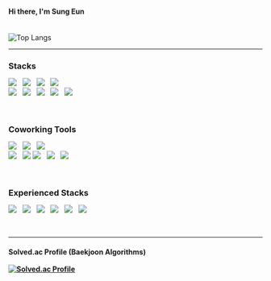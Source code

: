 
#### Hi there, I'm Sung Eun <br><br>
![Top Langs](https://github-readme-stats.vercel.app/api/top-langs/?username=hellowco&layout=compact&theme=dark)

<hr>

<h3 align="left" style="margin-bottom: 10px;">Stacks </h3>
<p align="left">
<img src="https://img.shields.io/badge/java-007396?style=flat&logo=java&logoColor=white" /> &nbsp
<img src="https://img.shields.io/badge/Spring Boot-%236DB33F.svg?style=flat&logo=springboot&logoColor=white" /> &nbsp
  <img src="https://img.shields.io/badge/MySQL-4479A1?style=flat&logo=mysql&logoColor=white" /> &nbsp
  <img src="https://img.shields.io/badge/GraphQL-E10098?style=flat&logo=GraphQL&logoColor=white"> &nbsp
<br>
<img src="https://img.shields.io/badge/Python-0052CC?style=flat&logo=Python&logoColor=white"> &nbsp
  <img src="https://img.shields.io/badge/AWS-232F3E?style=flat&logo=Amazon%20AWS&logoColor=%23FF9900" /> &nbsp
  <img src="https://img.shields.io/badge/Docker-0db7ed?style=flat&logo=docker&logoColor=384d54" /> &nbsp
  <img src="https://img.shields.io/badge/Nginx-009900?style=flat&logo=nginx&logoColor=white" /> &nbsp
  <img src="https://img.shields.io/badge/Jenkins-48728B?style=flat&logo=Jenkins&logoColor=white" /> &nbsp
</p>
<br>

<h3 align="left" style="margin-bottom: 10px;"> Coworking Tools </h3>
<p align="left">
  <img src="https://img.shields.io/badge/GitHub-181717?style=flat&logo=GitHub&logoColor=white" /> &nbsp
  <img src="https://img.shields.io/badge/GitLab-330F63?style=flat&logo=gitlab&logoColor=white" /> &nbsp
  <img src="https://img.shields.io/badge/Jira-0052CC.svg?style=flat&logo=jira&logoColor=white"> &nbsp
  <br>
  <img src="https://img.shields.io/badge/Postman-FF6C37?style=flat&logo=postman&logoColor=white"> &nbsp
  <img src="https://img.shields.io/badge/-Swagger--UI-%23Clojure?style=flat&logo=swagger&logoColor=white">
  <img src="https://img.shields.io/badge/Notion-181717?style=flat&logo=Notion&logoColor=white" /> &nbsp
  <img src="https://img.shields.io/badge/Figma-%23F24E1E.svg?style=flat&logo=figma&logoColor=white"> &nbsp
  <img src="https://img.shields.io/badge/Slack-4A154B?style=flat&logo=Slack&logoColor=white" />
</p>
<br>

<h3 align="left" style="margin-bottom: 10px;"> Experienced Stacks </h3>
<p align="left">  
<img src="https://img.shields.io/badge/Swift-F05138?style=flat&logo=Swift&logoColor=white"/> &nbsp
<img src="https://img.shields.io/badge/MongoDB-green?style=flat&logo=MongoDB&logoColor=white"/> &nbsp
<img src="https://img.shields.io/badge/PostgreSQL-0064a5?style=flat&logo=PostgreSQL&logoColor=white"/> &nbsp
  <img src="https://img.shields.io/badge/HTML5-F06529?style=flat&logo=HTML5&logoColor=white"/> &nbsp
  <img src="https://img.shields.io/badge/CSS3-%231572B6?style=flat&logo=CSS3&logoColor=white"/> &nbsp
  <img src="https://img.shields.io/badge/JavaScript-%23323330?style=flat&logo=JavaScript&logoColor=%23F7DF1E"/> &nbsp
</p>
<br>

<hr>

#### Solved.ac Profile (Baekjoon Algorithms) <br><br> [![Solved.ac Profile](http://mazassumnida.wtf/api/v2/generate_badge?boj=isungun)](https://solved.ac/isungun)

<!--
**hellowco/hellowco** is a ✨ _special_ ✨ repository because its `README.md` (this file) appears on your GitHub profile.

Here are some ideas to get you started:

- 🔭 I’m currently working on ...
- 🌱 I’m currently learning ...
- 👯 I’m looking to collaborate on ...
- 🤔 I’m looking for help with ...
- 💬 Ask me about ...
- 📫 How to reach me: ...
- 😄 Pronouns: ...
- ⚡ Fun fact: ...
-->
